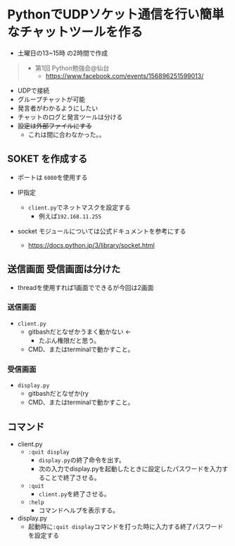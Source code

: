 # PythonでUDPソケット通信を行い簡単なチャットツールを作る

* 土曜日の13~15時 の2時間で作成

> *  第1回 Python勉強会@仙台
>     * https://www.facebook.com/events/156896251599013/

* UDPで接続
* グループチャットが可能
* 発言者がわかるようにしたい
* チャットのログと発言ツールは分ける
* ~~設定は外部ファイルにする~~
    * これは間に合わなかった。。

## SOKET を作成する

* ポートは `6080`を使用する
* IP指定
    * `client.py`でネットマスクを設定する
        * 例えば`192.168.11.255`

* socket モジュールについては公式ドキュメントを参考にする
    * https://docs.python.jp/3/library/socket.html

## 送信画面 受信画面は分けた

* threadを使用すれば1画面でできるが今回は2画面

### 送信画面
* `client.py`
    * gitbashだとなぜかうまく動かない ←
        * たぶん権限だと思う。
    * CMD、またはterminalで動かすこと。

### 受信画面
* `display.py`
    * gitbashだとなぜか(ry
    * CMD、またはterminalで動かすこと。

## コマンド
* client.py
    * `:quit display`
        * `display.py`の終了命令を出す。
        * 次の入力でdisplay.pyを起動したときに設定したパスワードを入力することで終了させる。
    * `:quit`
        * `client.py`を終了させる。
    * `:help`
        * コマンドヘルプを表示する。
* display.py
    * 起動時に`:quit display`コマンドを打った時に入力する終了パスワードを設定する